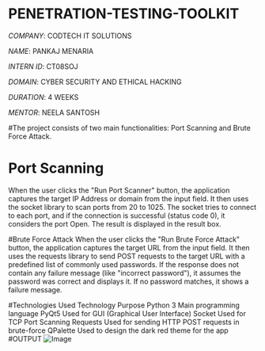 # PENETRATION-TESTING-TOOLKIT
*COMPANY*: CODTECH IT SOLUTIONS

*NAME*: PANKAJ MENARIA

*INTERN ID*: CT08SOJ

*DOMAIN*: CYBER SECURITY AND ETHICAL HACKING

*DURATION*: 4 WEEKS

*MENTOR*: NEELA SANTOSH

#The project consists of two main functionalities: Port Scanning and Brute Force Attack.

# Port Scanning
When the user clicks the "Run Port Scanner" button, the application captures the target IP Address or domain from the input field.
It then uses the socket library to scan ports from 20 to 1025.
The socket tries to connect to each port, and if the connection is successful (status code 0), it considers the port Open.
The result is displayed in the result box.

#Brute Force Attack
When the user clicks the "Run Brute Force Attack" button, the application captures the target URL from the input field.
It then uses the requests library to send POST requests to the target URL with a predefined list of commonly used passwords.
If the response does not contain any failure message (like "incorrect password"), it assumes the password was correct and displays it.
If no password matches, it shows a failure message.

#Technologies Used
Technology	Purpose
Python 3	Main programming language
PyQt5	Used for GUI (Graphical User Interface)
Socket	Used for TCP Port Scanning
Requests	Used for sending HTTP POST requests in brute-force
QPalette	Used to design the dark red theme for the app
#OUTPUT
![Image](https://github.com/user-attachments/assets/80e42229-19fe-4cb2-b940-e37b1b145584)


